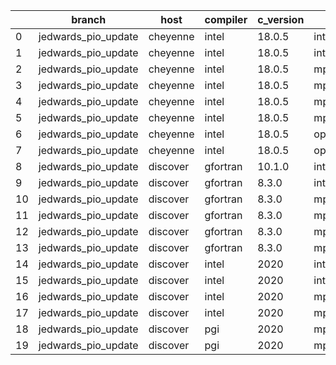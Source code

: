 |    | branch              | host     | compiler   | c_version   | mpi      | m_version   | o_g   | os    | build   | u_pass   | u_fail   | s_pass   | s_fail   | e_pass   | e_fail   |   nuopc_pass |   nuopc_fail | artifacts_hash                           | modified            |
|----|---------------------|----------|------------|-------------|----------|-------------|-------|-------|---------|----------|----------|----------|----------|----------|----------|--------------|--------------|------------------------------------------|---------------------|
|  0 | jedwards_pio_update | cheyenne | intel      | 18.0.5      | intelmpi | 2018.4.274  | O     | Linux | Pass    | 9033     | 0        | 49       | 0        | 80       | 0        |           50 |            0 | 37b0f71db8248b0a60cdbdb12decb7307b2345b0 | 02/27/2022_19:27:26 |
|  1 | jedwards_pio_update | cheyenne | intel      | 18.0.5      | intelmpi | 2018.4.274  | g     | Linux | Pass    | 13657    | 0        | 49       | 0        | 80       | 0        |           50 |            0 | 47627e28c128e47acbe35e5c14c3b4758238f340 | 02/27/2022_19:27:26 |
|  2 | jedwards_pio_update | cheyenne | intel      | 18.0.5      | mpiuni   | none        | O     | Linux | Fail    | fail     | fail     | fail     | fail     | fail     | fail     |            0 |           50 | cb60f7552a113950757f9138791444033cc12273 | 02/27/2022_19:27:26 |
|  3 | jedwards_pio_update | cheyenne | intel      | 18.0.5      | mpiuni   | none        | g     | Linux | Fail    | fail     | fail     | fail     | fail     | fail     | fail     |            0 |           50 | 037adf0e99ac3e682ab89bb02537195705d924cb | 02/27/2022_19:27:26 |
|  4 | jedwards_pio_update | cheyenne | intel      | 18.0.5      | mpt      | 2.19        | O     | Linux | Pass    | 9033     | 0        | 49       | 0        | 80       | 0        |            0 |           50 | ca044c4ae3cdff7e6640fa924e3272799642ad22 | 02/27/2022_19:27:26 |
|  5 | jedwards_pio_update | cheyenne | intel      | 18.0.5      | mpt      | 2.19        | g     | Linux | Pass    | 13657    | 0        | 49       | 0        | 80       | 0        |            0 |           50 | 9c1cbc54ecb504893511b02c890ac4306ae64835 | 02/27/2022_19:27:26 |
|  6 | jedwards_pio_update | cheyenne | intel      | 18.0.5      | openmpi  | 3.1.4       | O     | Linux | Pass    | 9033     | 0        | 49       | 0        | 80       | 0        |           50 |            0 | a5adde689d31a1b61b4ec11e76eb7b4637f06662 | 02/27/2022_19:27:26 |
|  7 | jedwards_pio_update | cheyenne | intel      | 18.0.5      | openmpi  | 3.1.4       | g     | Linux | Pass    | 13657    | 0        | 49       | 0        | 80       | 0        |           50 |            0 | 0a48942ee8a172a205ef73b4f832faaac8e9444a | 02/27/2022_19:27:26 |
|  8 | jedwards_pio_update | discover | gfortran   | 10.1.0      | intelmpi | 19.1.3.304  | g     | Linux | Pass    | 13642    | 15       | 49       | 0        | 80       | 0        |           50 |            0 | 10d80b207607a37ab05843aca6012ae55e3d7748 | 02/27/2022_19:28:24 |
|  9 | jedwards_pio_update | discover | gfortran   | 8.3.0       | intelmpi | 19.1.3.304  | O     | Linux | Pass    | 9018     | 15       | 49       | 0        | 80       | 0        |           50 |            0 | 15b09ddbab3f2e01ac612ddee1b655ac4f54f8ad | 02/27/2022_19:28:24 |
| 10 | jedwards_pio_update | discover | gfortran   | 8.3.0       | mpiuni   | none        | O     | Linux | Fail    | fail     | fail     | fail     | fail     | fail     | fail     |            0 |           50 | a8e26808ae98c0c9bd94f4a4d15affd4a5210404 | 02/27/2022_19:28:24 |
| 11 | jedwards_pio_update | discover | gfortran   | 8.3.0       | mpiuni   | none        | g     | Linux | Fail    | fail     | fail     | fail     | fail     | fail     | fail     |            0 |           50 | 147cc7dc580712996806e27fc8a0366a2b3ad05c | 02/27/2022_19:28:24 |
| 12 | jedwards_pio_update | discover | gfortran   | 8.3.0       | mpt      | 2.17        | O     | Linux | Pass    | 9033     | 0        | 49       | 0        | 80       | 0        |           46 |            4 | d0c84169f4ff3604198c55a986c520b893609bbc | 02/27/2022_19:28:24 |
| 13 | jedwards_pio_update | discover | gfortran   | 8.3.0       | mpt      | 2.17        | g     | Linux | Pass    | 13657    | 0        | 49       | 0        | 80       | 0        |           46 |            4 | bf9e810519ee8af6bbcd31ec9c42519736abe21e | 02/27/2022_19:28:24 |
| 14 | jedwards_pio_update | discover | intel      | 2020        | intelmpi | 19.1.3.304  | O     | Linux | Pass    | 9033     | 0        | 49       | 0        | 80       | 0        |           50 |            0 | 80f9cb87478c88d5c477bdec42d5dc382fc14657 | 02/27/2022_19:28:24 |
| 15 | jedwards_pio_update | discover | intel      | 2020        | intelmpi | 19.1.3.304  | g     | Linux | Pass    | 13657    | 0        | 49       | 0        | 80       | 0        |           50 |            0 | 4e5f86163fdd4b77787f2e4895cfb913a5df18d5 | 02/27/2022_19:28:24 |
| 16 | jedwards_pio_update | discover | intel      | 2020        | mpt      | 2.17        | O     | Linux | Pass    | 9033     | 0        | 49       | 0        | 80       | 0        |            0 |           50 | b371100f5d5a3570d767e5366ac9e9e12014febd | 02/27/2022_19:28:24 |
| 17 | jedwards_pio_update | discover | intel      | 2020        | mpt      | 2.17        | g     | Linux | Pass    | 13657    | 0        | 49       | 0        | 80       | 0        |            0 |           50 | ef1485fd1505e9746e2ef274b95de375de1b7272 | 02/27/2022_19:28:24 |
| 18 | jedwards_pio_update | discover | pgi        | 2020        | mpiuni   | none        | O     | Linux | Fail    | fail     | fail     | fail     | fail     | fail     | fail     |            0 |           50 | 1f60e4ae50f48bb193a723fa944b87b58043e431 | 02/27/2022_19:28:24 |
| 19 | jedwards_pio_update | discover | pgi        | 2020        | mpiuni   | none        | g     | Linux | Fail    | fail     | fail     | fail     | fail     | fail     | fail     |            0 |           50 | 0298f42c3f8666fe3d1b79872af3e503d7d1cd55 | 02/27/2022_19:28:24 |